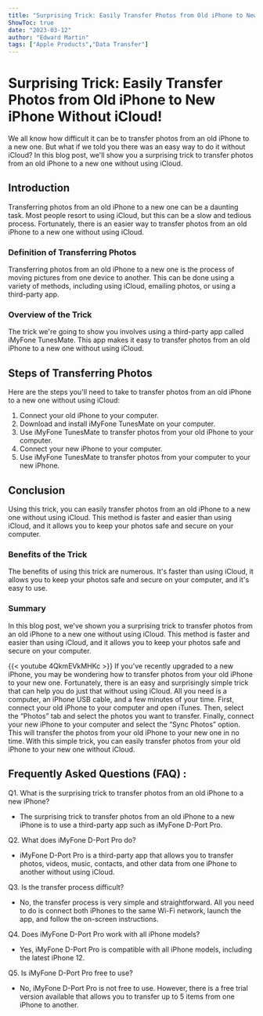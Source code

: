 ```yaml
---
title: "Surprising Trick: Easily Transfer Photos from Old iPhone to New iPhone Without iCloud!"
ShowToc: true 
date: "2023-03-12"
author: "Edward Martin" 
tags: ["Apple Products","Data Transfer"]
---
```

# Surprising Trick: Easily Transfer Photos from Old iPhone to New iPhone Without iCloud!

We all know how difficult it can be to transfer photos from an old iPhone to a new one. But what if we told you there was an easy way to do it without iCloud? In this blog post, we'll show you a surprising trick to transfer photos from an old iPhone to a new one without using iCloud.

## Introduction

Transferring photos from an old iPhone to a new one can be a daunting task. Most people resort to using iCloud, but this can be a slow and tedious process. Fortunately, there is an easier way to transfer photos from an old iPhone to a new one without using iCloud.

### Definition of Transferring Photos

Transferring photos from an old iPhone to a new one is the process of moving pictures from one device to another. This can be done using a variety of methods, including using iCloud, emailing photos, or using a third-party app.

### Overview of the Trick

The trick we're going to show you involves using a third-party app called iMyFone TunesMate. This app makes it easy to transfer photos from an old iPhone to a new one without using iCloud.

## Steps of Transferring Photos

Here are the steps you'll need to take to transfer photos from an old iPhone to a new one without using iCloud:

1. Connect your old iPhone to your computer.
2. Download and install iMyFone TunesMate on your computer.
3. Use iMyFone TunesMate to transfer photos from your old iPhone to your computer.
4. Connect your new iPhone to your computer.
5. Use iMyFone TunesMate to transfer photos from your computer to your new iPhone.

## Conclusion

Using this trick, you can easily transfer photos from an old iPhone to a new one without using iCloud. This method is faster and easier than using iCloud, and it allows you to keep your photos safe and secure on your computer.

### Benefits of the Trick

The benefits of using this trick are numerous. It's faster than using iCloud, it allows you to keep your photos safe and secure on your computer, and it's easy to use.

### Summary

In this blog post, we've shown you a surprising trick to transfer photos from an old iPhone to a new one without using iCloud. This method is faster and easier than using iCloud, and it allows you to keep your photos safe and secure on your computer.

{{< youtube 4QkmEVkMHKc >}} 
If you've recently upgraded to a new iPhone, you may be wondering how to transfer photos from your old iPhone to your new one. Fortunately, there is an easy and surprisingly simple trick that can help you do just that without using iCloud. All you need is a computer, an iPhone USB cable, and a few minutes of your time. First, connect your old iPhone to your computer and open iTunes. Then, select the “Photos” tab and select the photos you want to transfer. Finally, connect your new iPhone to your computer and select the “Sync Photos” option. This will transfer the photos from your old iPhone to your new one in no time. With this simple trick, you can easily transfer photos from your old iPhone to your new one without iCloud.

## Frequently Asked Questions (FAQ) :
Q1. What is the surprising trick to transfer photos from an old iPhone to a new iPhone? 
- The surprising trick to transfer photos from an old iPhone to a new iPhone is to use a third-party app such as iMyFone D-Port Pro.

Q2. What does iMyFone D-Port Pro do? 
- iMyFone D-Port Pro is a third-party app that allows you to transfer photos, videos, music, contacts, and other data from one iPhone to another without using iCloud.

Q3. Is the transfer process difficult? 
- No, the transfer process is very simple and straightforward. All you need to do is connect both iPhones to the same Wi-Fi network, launch the app, and follow the on-screen instructions.

Q4. Does iMyFone D-Port Pro work with all iPhone models? 
- Yes, iMyFone D-Port Pro is compatible with all iPhone models, including the latest iPhone 12.

Q5. Is iMyFone D-Port Pro free to use? 
- No, iMyFone D-Port Pro is not free to use. However, there is a free trial version available that allows you to transfer up to 5 items from one iPhone to another.


